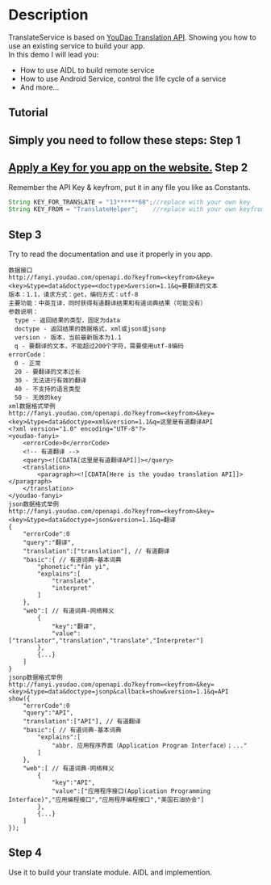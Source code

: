 Description
===========
TranslateService is based on [YouDao Translation API][1]. Showing you how to use an existing service to build your app.<br/>
In this demo I will lead you:
* How to use AIDL to build remote service
* How to use Android Service, control the life cycle of a service
* And more...

Tutorial
--------
Simply you need to follow these steps:
Step 1
------
[Apply a Key for you app on the website.][2]
Step 2
------
Remember the API Key & keyfrom, put it in any file you like as Constants.
```java
String KEY_FOR_TRANSLATE = "13******68";//replace with your own key
String KEY_FROM = "TranslateHelper";	//replace with your own keyfrom
```
Step 3
------
Try to read the documentation and use it properly in you app.
```text
数据接口
http://fanyi.youdao.com/openapi.do?keyfrom=<keyfrom>&key=<key>&type=data&doctype=<doctype>&version=1.1&q=要翻译的文本
版本：1.1，请求方式：get，编码方式：utf-8
主要功能：中英互译，同时获得有道翻译结果和有道词典结果（可能没有）
参数说明：
　type - 返回结果的类型，固定为data
　doctype - 返回结果的数据格式，xml或json或jsonp
　version - 版本，当前最新版本为1.1
　q - 要翻译的文本，不能超过200个字符，需要使用utf-8编码
errorCode：
　0 - 正常
　20 - 要翻译的文本过长
　30 - 无法进行有效的翻译
　40 - 不支持的语言类型
　50 - 无效的key
xml数据格式举例
http://fanyi.youdao.com/openapi.do?keyfrom=<keyfrom>&key=<key>&type=data&doctype=xml&version=1.1&q=这里是有道翻译API
<?xml version="1.0" encoding="UTF-8"?>
<youdao-fanyi>
    <errorCode>0</errorCode>
    <!-- 有道翻译 -->
    <query><![CDATA[这里是有道翻译API]]></query>
    <translation>
        <paragraph><![CDATA[Here is the youdao translation API]]></paragraph>
    </translation>
</youdao-fanyi>
json数据格式举例
http://fanyi.youdao.com/openapi.do?keyfrom=<keyfrom>&key=<key>&type=data&doctype=json&version=1.1&q=翻译
{
    "errorCode":0
    "query":"翻译",
    "translation":["translation"], // 有道翻译
    "basic":{ // 有道词典-基本词典
        "phonetic":"fān yì",
        "explains":[
            "translate",
            "interpret"
        ]
    },
    "web":[ // 有道词典-网络释义
        {
            "key":"翻译",
            "value":["translator","translation","translate","Interpreter"]
        },
        {...}
    ]
}
jsonp数据格式举例
http://fanyi.youdao.com/openapi.do?keyfrom=<keyfrom>&key=<key>&type=data&doctype=jsonp&callback=show&version=1.1&q=API
show({
    "errorCode":0
    "query":"API",
    "translation":["API"], // 有道翻译
    "basic":{ // 有道词典-基本词典
        "explains":[
            "abbr. 应用程序界面（Application Program Interface）；..."
        ]
    },
    "web":[ // 有道词典-网络释义
        {
            "key":"API",
            "value":["应用程序接口(Application Programming Interface)","应用编程接口","应用程序编程接口","美国石油协会"]
        },
        {...}
    ]
});
```
Step 4
------
Use it to build your translate module. AIDL and implemention.

[1]: http://fanyi.youdao.com/openapi
[2]: http://fanyi.youdao.com/openapi?path=data-mode
